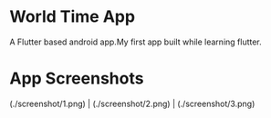 # World Time App
 A Flutter based android app.My first app built while learning flutter.



# App Screenshots
(./screenshot/1.png)  |
(./screenshot/2.png)  |
(./screenshot/3.png)

